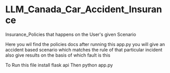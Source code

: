 # LLM_Canada_Car_Accident_Insurance
Insurance_Policies that happens on the User's given Scenario

Here you wil find the policies docs after running this app.py you will give an accident based scenario which matches the rule of that particular incident
also give results on the basis of which fault is this

To Run this file 
install flask api
Then
python app.py


